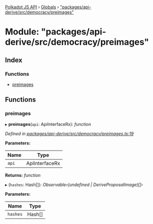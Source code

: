 [Polkadot JS API](../README.md) › [Globals](../globals.md) › ["packages/api-derive/src/democracy/preimages"](_packages_api_derive_src_democracy_preimages_.md)

# Module: "packages/api-derive/src/democracy/preimages"

## Index

### Functions

* [preimages](_packages_api_derive_src_democracy_preimages_.md#preimages)

## Functions

###  preimages

▸ **preimages**(`api`: ApiInterfaceRx): *function*

*Defined in [packages/api-derive/src/democracy/preimages.ts:19](https://github.com/polkadot-js/api/blob/c2ff1b32a/packages/api-derive/src/democracy/preimages.ts#L19)*

**Parameters:**

Name | Type |
------ | ------ |
`api` | ApiInterfaceRx |

**Returns:** *function*

▸ (`hashes`: Hash[]): *Observable‹(undefined | DeriveProposalImage)[]›*

**Parameters:**

Name | Type |
------ | ------ |
`hashes` | Hash[] |
